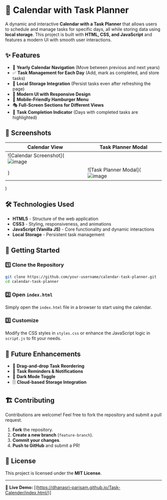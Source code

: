 # 📅 Calendar with Task Planner

A dynamic and interactive **Calendar with a Task Planner** that allows users to schedule and manage tasks for specific days, all while storing data using **local storage**. This project is built with **HTML, CSS, and JavaScript** and features a modern UI with smooth user interactions.

## ✨ Features

- 📅 **Yearly Calendar Navigation** (Move between previous and next years)
- ✅ **Task Management for Each Day** (Add, mark as completed, and store tasks)
- 💾 **Local Storage Integration** (Persist tasks even after refreshing the page)
- 🎨 **Modern UI with Responsive Design**
- 📱 **Mobile-Friendly Hamburger Menu**
- 🎭 **Full-Screen Sections for Different Views**
- 🎯 **Task Completion Indicator** (Days with completed tasks are highlighted)

## 📸 Screenshots

| Calendar View | Task Planner Modal |
|--------------|-------------------|
| ![Calendar Screenshot](![image](https://github.com/user-attachments/assets/7d88e360-3892-41c3-8749-1efe73929d07)
) | ![Task Planner Modal](![image](https://github.com/user-attachments/assets/9267ed4c-cc14-4da7-b1b1-151372e18727)
) 

## 🛠️ Technologies Used

- **HTML5** - Structure of the web application
- **CSS3** - Styling, responsiveness, and animations
- **JavaScript (Vanilla JS)** - Core functionality and dynamic interactions
- **Local Storage** - Persistent task management

## 🚀 Getting Started

### 1️⃣ Clone the Repository
```bash
git clone https://github.com/your-username/calendar-task-planner.git
cd calendar-task-planner
```

### 2️⃣ Open `index.html`
Simply open the `index.html` file in a browser to start using the calendar.

### 3️⃣ Customize
Modify the CSS styles in `styles.css` or enhance the JavaScript logic in `script.js` to fit your needs.

## 🔧 Future Enhancements

- 📌 **Drag-and-drop Task Reordering**
- 🔔 **Task Reminders & Notifications**
- 🌙 **Dark Mode Toggle**
- 🗄️ **Cloud-based Storage Integration**

## 🏗️ Contributing
Contributions are welcome! Feel free to fork the repository and submit a pull request.

1. **Fork** the repository.
2. **Create a new branch** (`feature-branch`).
3. **Commit your changes**.
4. **Push to GitHub** and submit a PR!

## 📜 License
This project is licensed under the **MIT License**.

---

🔗 **Live Demo:** [(https://dhanasri-parisam.github.io/Task-Calender/index.html/)]

